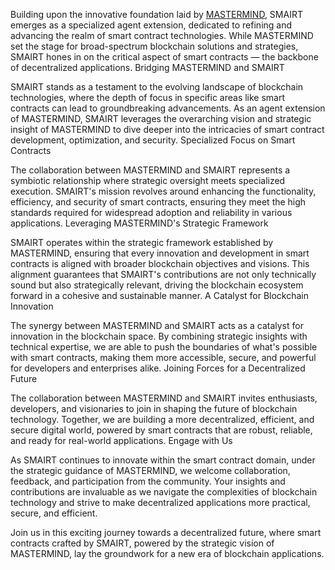 Building upon the innovative foundation laid by <a href="https://github.com/mastermindml">MASTERMIND</a>, SMAIRT emerges as a specialized agent extension, dedicated to refining and advancing the realm of smart contract technologies. While MASTERMIND set the stage for broad-spectrum blockchain solutions and strategies, SMAIRT hones in on the critical aspect of smart contracts — the backbone of decentralized applications.
Bridging MASTERMIND and SMAIRT

SMAIRT stands as a testament to the evolving landscape of blockchain technologies, where the depth of focus in specific areas like smart contracts can lead to groundbreaking advancements. As an agent extension of MASTERMIND, SMAIRT leverages the overarching vision and strategic insight of MASTERMIND to dive deeper into the intricacies of smart contract development, optimization, and security.
Specialized Focus on Smart Contracts

The collaboration between MASTERMIND and SMAIRT represents a symbiotic relationship where strategic oversight meets specialized execution. SMAIRT's mission revolves around enhancing the functionality, efficiency, and security of smart contracts, ensuring they meet the high standards required for widespread adoption and reliability in various applications.
Leveraging MASTERMIND's Strategic Framework

SMAIRT operates within the strategic framework established by MASTERMIND, ensuring that every innovation and development in smart contracts is aligned with broader blockchain objectives and visions. This alignment guarantees that SMAIRT's contributions are not only technically sound but also strategically relevant, driving the blockchain ecosystem forward in a cohesive and sustainable manner.
A Catalyst for Blockchain Innovation

The synergy between MASTERMIND and SMAIRT acts as a catalyst for innovation in the blockchain space. By combining strategic insights with technical expertise, we are able to push the boundaries of what's possible with smart contracts, making them more accessible, secure, and powerful for developers and enterprises alike.
Joining Forces for a Decentralized Future

The collaboration between MASTERMIND and SMAIRT invites enthusiasts, developers, and visionaries to join in shaping the future of blockchain technology. Together, we are building a more decentralized, efficient, and secure digital world, powered by smart contracts that are robust, reliable, and ready for real-world applications.
Engage with Us

As SMAIRT continues to innovate within the smart contract domain, under the strategic guidance of MASTERMIND, we welcome collaboration, feedback, and participation from the community. Your insights and contributions are invaluable as we navigate the complexities of blockchain technology and strive to make decentralized applications more practical, secure, and efficient.

Join us in this exciting journey towards a decentralized future, where smart contracts crafted by SMAIRT, powered by the strategic vision of MASTERMIND, lay the groundwork for a new era of blockchain applications.
